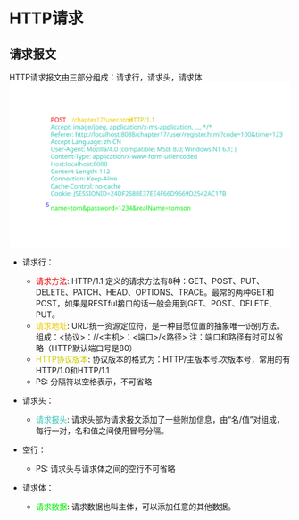 # HTTP请求

## 请求报文
HTTP请求报文由三部分组成：请求行，请求头，请求体
![HTTPrequest](HTTPrequest.svg)

* 请求行：
    * <font color=#EE0000>请求方法</font>: HTTP/1.1 定义的请求方法有8种：GET、POST、PUT、DELETE、PATCH、HEAD、OPTIONS、TRACE。最常的两种GET和POST，如果是RESTful接口的话一般会用到GET、POST、DELETE、PUT。
    * <font color=#EECC00>请求地址</font>: URL:统一资源定位符，是一种自愿位置的抽象唯一识别方法。组成：<协议>：//<主机>：<端口>/<路径> 注：端口和路径有时可以省略（HTTP默认端口号是80）
    * <font color=#CCCC00>HTTP协议版本</font>: 协议版本的格式为：HTTP/主版本号.次版本号，常用的有HTTP/1.0和HTTP/1.1
    * PS: 分隔符以空格表示，不可省略

* 请求头：
    * <font color=#39C5BB>请求报头</font>: 请求头部为请求报文添加了一些附加信息，由“名/值”对组成，每行一对，名和值之间使用冒号分隔。

* 空行：
    * PS: 请求头与请求体之间的空行不可省略

* 请求体：
    * <font color=#00EE00>请求数据</font>: 请求数据也叫主体，可以添加任意的其他数据。 